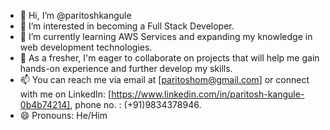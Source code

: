 - 👋 Hi, I’m @paritoshkangule
- 👀 I’m interested in becoming a Full Stack Developer.
- 🌱 I’m currently learning AWS Services and expanding my knowledge in web development technologies.
- 💞️ As a fresher, I'm eager to collaborate on projects that will help me gain hands-on experience and further develop my skills.
- 📫 You can reach me via email at [paritoshom@gmail.com] or connect with me on LinkedIn: [https://www.linkedin.com/in/paritosh-kangule-0b4b74214], phone no. : (+91)9834378946.
- 😄 Pronouns: He/Him


<!---
paritoshkangule/paritoshkangule is a ✨ special ✨ repository because its `README.md` (this file) appears on your GitHub profile.
You can click the Preview link to take a look at your changes.
--->
